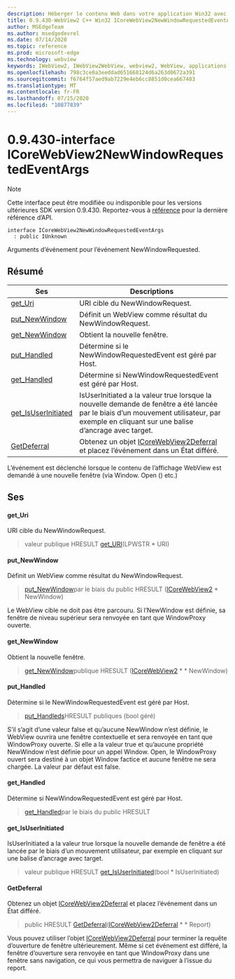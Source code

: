 ```yaml
---
description: Héberger le contenu Web dans votre application Win32 avec le contrôle Microsoft Edge WebView2
title: 0.9.430-WebView2 C++ Win32 ICoreWebView2NewWindowRequestedEventArgs
author: MSEdgeTeam
ms.author: msedgedevrel
ms.date: 07/14/2020
ms.topic: reference
ms.prod: microsoft-edge
ms.technology: webview
keywords: IWebView2, IWebView2WebView, webview2, WebView, applications Win32, Win32, Edge, ICoreWebView2, ICoreWebView2Host, contrôle de navigateur, html Edge
ms.openlocfilehash: 798c3ce0a3eeddad651668124d6a263d0672a391
ms.sourcegitcommit: f6764f57aed9ab7229e4eb6cc8851d0cea667403
ms.translationtype: MT
ms.contentlocale: fr-FR
ms.lasthandoff: 07/15/2020
ms.locfileid: "10877839"
---
```

# 0.9.430-interface ICoreWebView2NewWindowRequestedEventArgs 

> [!NOTE]
> Cette interface peut être modifiée ou indisponible pour les versions ultérieures SDK version 0.9.430. Reportez-vous à [référence](../../../webview2-api-reference.md) pour la dernière référence d’API.

```
interface ICoreWebView2NewWindowRequestedEventArgs
  : public IUnknown
```

Arguments d’événement pour l’événement NewWindowRequested.

## Résumé

 Ses                        | Descriptions
--------------------------------|---------------------------------------------
[get_Uri](#get_uri) | URI cible du NewWindowRequest.
[put_NewWindow](#put_newwindow) | Définit un WebView comme résultat du NewWindowRequest.
[get_NewWindow](#get_newwindow) | Obtient la nouvelle fenêtre.
[put_Handled](#put_handled) | Détermine si le NewWindowRequestedEvent est géré par Host.
[get_Handled](#get_handled) | Détermine si NewWindowRequestedEvent est géré par Host.
[get_IsUserInitiated](#get_isuserinitiated) | IsUserInitiated a la valeur true lorsque la nouvelle demande de fenêtre a été lancée par le biais d’un mouvement utilisateur, par exemple en cliquant sur une balise d’ancrage avec target.
[GetDeferral](#getdeferral) | Obtenez un objet [ICoreWebView2Deferral](ICoreWebView2Deferral.md) et placez l’événement dans un État différé.

L’événement est déclenché lorsque le contenu de l’affichage WebView est demandé à une nouvelle fenêtre (via Window. Open () etc.)

## Ses

#### get_Uri 

URI cible du NewWindowRequest.

> valeur publique HRESULT [get_URI](#get_uri)(LPWSTR * URI)

#### put_NewWindow 

Définit un WebView comme résultat du NewWindowRequest.

> [put_NewWindow](#put_newwindow)par le biais du public HRESULT ([ICoreWebView2](ICoreWebView2.md) * NewWindow)

Le WebView cible ne doit pas être parcouru. Si l’NewWindow est définie, sa fenêtre de niveau supérieur sera renvoyée en tant que WindowProxy ouverte.

#### get_NewWindow 

Obtient la nouvelle fenêtre.

> [get_NewWindow](#get_newwindow)publique HRESULT ([ICoreWebView2](ICoreWebView2.md) * * NewWindow)

#### put_Handled 

Détermine si le NewWindowRequestedEvent est géré par Host.

> [put_Handleds](#put_handled)HRESULT publiques (bool géré)

S’il s’agit d’une valeur false et qu’aucune NewWindow n’est définie, le WebView ouvrira une fenêtre contextuelle et sera renvoyée en tant que WindowProxy ouverte. Si elle a la valeur true et qu’aucune propriété NewWindow n’est définie pour un appel Window. Open, le WindowProxy ouvert sera destiné à un objet Window factice et aucune fenêtre ne sera chargée. La valeur par défaut est false.

#### get_Handled 

Détermine si NewWindowRequestedEvent est géré par Host.

> [get_Handled](#get_handled)par le biais du public HRESULT

#### get_IsUserInitiated 

IsUserInitiated a la valeur true lorsque la nouvelle demande de fenêtre a été lancée par le biais d’un mouvement utilisateur, par exemple en cliquant sur une balise d’ancrage avec target.

> valeur publique HRESULT [get_IsUserInitiated](#get_isuserinitiated)(bool * IsUserInitiated)

#### GetDeferral 

Obtenez un objet [ICoreWebView2Deferral](ICoreWebView2Deferral.md) et placez l’événement dans un État différé.

> public HRESULT [GetDeferral](#getdeferral)([ICoreWebView2Deferral](ICoreWebView2Deferral.md) * * Report)

Vous pouvez utiliser l’objet [ICoreWebView2Deferral](ICoreWebView2Deferral.md) pour terminer la requête d’ouverture de fenêtre ultérieurement. Même si cet événement est différé, la fenêtre d’ouverture sera renvoyée en tant que WindowProxy dans une fenêtre sans navigation, ce qui vous permettra de naviguer à l’issue du report.

